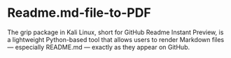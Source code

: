 # Readme.md-file-to-PDF
The grip package in Kali Linux, short for GitHub Readme Instant Preview, is a lightweight Python-based tool that allows users to render Markdown files — especially README.md — exactly as they appear on GitHub. 
